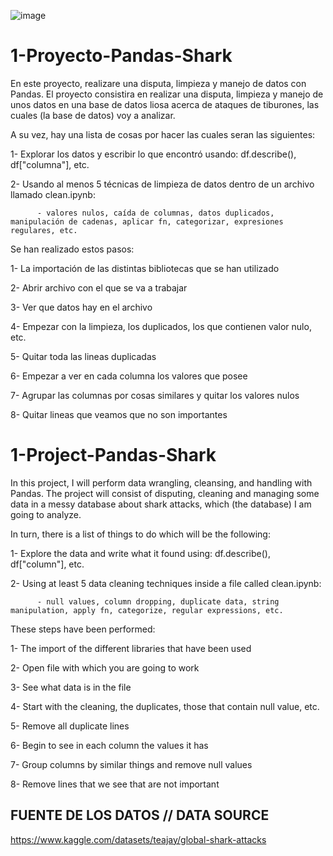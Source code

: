 ![image](https://user-images.githubusercontent.com/110235113/185787929-68c33294-68d6-4eb2-9f74-0c7270b4918f.png)



# 1-Proyecto-Pandas-Shark

En este proyecto, realizare una disputa, limpieza y manejo de datos con Pandas.
El proyecto consistira en realizar una disputa, limpieza y manejo de unos datos en una base de datos liosa acerca de ataques de tiburones, las cuales (la base de datos) voy a analizar.

A su vez, hay una lista de cosas por hacer las cuales seran las siguientes:

  1- Explorar los datos y escribir lo que encontró usando: df.describe(), df["columna"], etc.
  
  2- Usando al menos 5 técnicas de limpieza de datos dentro de un archivo llamado clean.ipynb:
  
          - valores nulos, caída de columnas, datos duplicados, manipulación de cadenas, aplicar fn, categorizar, expresiones regulares, etc.
          
Se han realizado estos pasos:

  1- La importación de las distintas bibliotecas que se han utilizado
  
  2- Abrir archivo con el que se va a trabajar
  
  3- Ver que datos hay en el archivo
  
  4- Empezar con la limpieza, los duplicados, los que contienen valor nulo, etc.
  
  5- Quitar toda las lineas duplicadas
  
  6- Empezar a ver en cada columna los valores que posee
  
  7- Agrupar las columnas por cosas similares y quitar los valores nulos
  
  8- Quitar lineas que veamos que no son importantes
  
          
# 1-Project-Pandas-Shark          
          
 In this project, I will perform data wrangling, cleansing, and handling with Pandas.
The project will consist of disputing, cleaning and managing some data in a messy database about shark attacks, which (the database) I am going to analyze.

In turn, there is a list of things to do which will be the following:

  1- Explore the data and write what it found using: df.describe(), df["column"], etc.
  
  2- Using at least 5 data cleaning techniques inside a file called clean.ipynb:
  
          - null values, column dropping, duplicate data, string manipulation, apply fn, categorize, regular expressions, etc.


These steps have been performed:

  1- The import of the different libraries that have been used
  
  2- Open file with which you are going to work
  
  3- See what data is in the file
  
  4- Start with the cleaning, the duplicates, those that contain null value, etc.
  
  5- Remove all duplicate lines
  
  6- Begin to see in each column the values it has
  
  7- Group columns by similar things and remove null values
  
  8- Remove lines that we see that are not important




## FUENTE DE LOS DATOS // DATA SOURCE 

https://www.kaggle.com/datasets/teajay/global-shark-attacks
